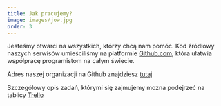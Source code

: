 ```yaml
---
title: Jak pracujemy?
image: images/jow.jpg
order: 3
---
```


Jesteśmy otwarci na wszystkich, którzy chcą nam pomóc. 
Kod źródłowy naszych serwisów umieściliśmy na platformie [Github.com][1], która ułatwia współpracę programistom na całym świecie. 

Adres naszej organizacji na Github znajdziesz [tutaj][2]
  
Szczegółowy opis zadań, którymi się zajmujemy można podejrzeć na tablicy [Trello][3]
  
[1]: http://github.com "Github's Homepage"  
[2]: https://github.com/ruchjowpl "Ruchjow.pl na Github"
[3]: https://trello.com/ruchjowpl "ruchJOW.pl na Trello"